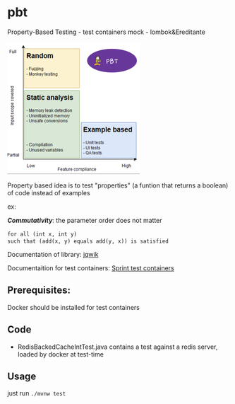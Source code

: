 # pbt
Property-Based Testing - test containers mock - lombok&Ereditante

![Test types](img/tests.png?raw=true "Test types")

Property based idea is to test "properties" (a funtion that returns a boolean) of code instead of examples


ex:

***Commutativity***: the parameter order does not matter
```
for all (int x, int y)
such that (add(x, y) equals add(y, x)) is satisfied
```

Documentation of library: [jqwik](https://jqwik.net/docs/current/user-guide.html#how-to-use)

Documentaition for test containers: [Sprint test containers](https://www.testcontainers.org/)
## Prerequisites:
Docker should be installed for test containers

## Code

* RedisBackedCacheIntTest.java contains a test against a redis server, loaded by docker at test-time

## Usage

just run ```./mvnw test```
